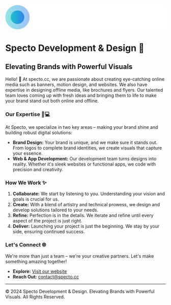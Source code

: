 ![Specto Development & Design Logo](img/SPECTO-logo-white.svg)

# Specto Development & Design 🚀
## Elevating Brands with Powerful Visuals

Hello! 👋
At specto.cc, we are passionate about creating eye-catching online media such as banners, motion design, and websites. We also have expertise in designing offline media, like brochures and flyers. 
Our talented team loves coming up with fresh ideas and bringing them to life to make your brand stand out both online and offline.

### Our Expertise 🎨💻

At Specto, we specialize in two key areas – making your brand shine and building robust digital solutions:

- **Brand Design:** Your brand is unique, and we make sure it stands out. From logos to complete brand identities, we create visuals that capture your essence.
- **Web & App Development:** Our development team turns designs into reality. Whether it's sleek websites or functional apps, we code with precision and creativity.

### How We Work ✨

1. **Collaborate:** We start by listening to you. Understanding your vision and goals is crucial for us.
2. **Create:** With a blend of artistry and technical prowess, we design and develop solutions tailored to your needs.
3. **Refine:** Perfection is in the details. We iterate and refine until every aspect of the project is just right.
4. **Deliver:** Launching your project is just the beginning. We stay by your side, ensuring continued success.

### Let's Connect 🌐

We're more than just a team – we're your creative partners. Let's make something amazing together!

- **Explore:** [Visit our website](https://specto.cc)
- **Reach Out:** [contact@specto.cc](mailto:contact@specto.cc)
---

© 2024 Specto Development & Design. Elevating Brands with Powerful Visuals. All Rights Reserved.
